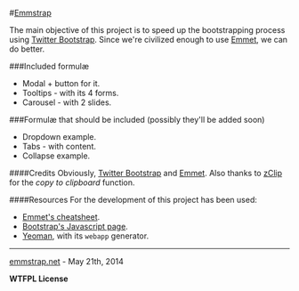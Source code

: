 #[Emmstrap](http://emmstrap.net)

The main objective of this project is to speed up the bootstrapping process using [Twitter Bootstrap](https://github.com/twbs/bootstrap). Since we're civilized enough to use [Emmet](http://emmet.io/), we can do better.

###Included formulæ

  * Modal + button for it.
  * Tooltips - with its 4 forms.
  * Carousel - with 2 slides.

###Formulæ that should be included (possibly they'll be added soon)

  * Dropdown example.
  * Tabs - with content.
  * Collapse example.

####Credits
Obviously, [Twitter Bootstrap](https://github.com/twbs/bootstrap) and [Emmet](http://emmet.io/). Also thanks to [zClip](https://github.com/patricklodder/jquery-zclip) for the _copy to clipboard_ function.

####Resources
For the development of this project has been used:

  * [Emmet's cheatsheet](http://docs.emmet.io/cheat-sheet/).
  * [Bootstrap's Javascript page](http://getbootstrap.com/javascript/).
  * [Yeoman](http://yeoman.io/), with its `webapp` generator.

_______
[emmstrap.net](emmstrap.net) - May 21th, 2014

**WTFPL License**